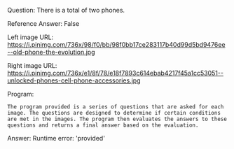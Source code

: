 Question: There is a total of two phones.

Reference Answer: False

Left image URL: https://i.pinimg.com/736x/98/f0/bb/98f0bb17ce283117b40d99d5bd9476ee--old-phone-the-evolution.jpg

Right image URL: https://i.pinimg.com/736x/e1/8f/78/e18f7893c614ebab4217f45a1cc53051--unlocked-phones-cell-phone-accessories.jpg

Program:

```
The program provided is a series of questions that are asked for each image. The questions are designed to determine if certain conditions are met in the images. The program then evaluates the answers to these questions and returns a final answer based on the evaluation.
```
Answer: Runtime error: 'provided'

